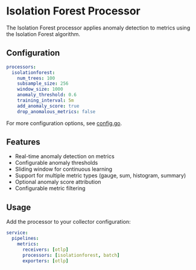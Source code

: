 # Isolation Forest Processor

The Isolation Forest processor applies anomaly detection to metrics using the Isolation Forest algorithm.

## Configuration

```yaml
processors:
  isolationforest:
    num_trees: 100
    subsample_size: 256
    window_size: 1000
    anomaly_threshold: 0.6
    training_interval: 5m
    add_anomaly_score: true
    drop_anomalous_metrics: false
```

For more configuration options, see [config.go](./config.go).

## Features

- Real-time anomaly detection on metrics
- Configurable anomaly thresholds
- Sliding window for continuous learning
- Support for multiple metric types (gauge, sum, histogram, summary)
- Optional anomaly score attribution
- Configurable metric filtering

## Usage

Add the processor to your collector configuration:

```yaml
service:
  pipelines:
    metrics:
      receivers: [otlp]
      processors: [isolationforest, batch]
      exporters: [otlp]
```
